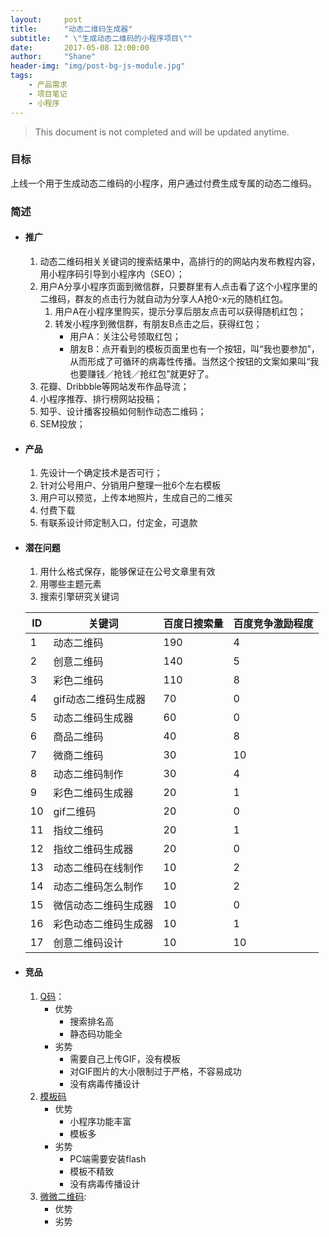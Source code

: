 ```yaml
---
layout:     post
title:      "动态二维码生成器"
subtitle:   " \"生成动态二维码的小程序项目\""
date:       2017-05-08 12:00:00
author:     "Shane"
header-img: "img/post-bg-js-module.jpg"
tags:
    - 产品需求
    - 项目笔记
    - 小程序
---
```


>This document is not completed and will be updated anytime.

### 目标 

上线一个用于生成动态二维码的小程序，用户通过付费生成专属的动态二维码。

### 简述 

- #### 推广
    1. 动态二维码相关关键词的搜索结果中，高排行的的网站内发布教程内容，用小程序码引导到小程序内（SEO）；
    2. 用户A分享小程序页面到微信群，只要群里有人点击看了这个小程序里的二维码，群友的点击行为就自动为分享人A抢0-x元的随机红包。
        1. 用户A在小程序里购买，提示分享后朋友点击可以获得随机红包；
        2. 转发小程序到微信群，有朋友B点击之后，获得红包；
            - 用户A：关注公号领取红包；
            - 朋友B：点开看到的模板页面里也有一个按钮，叫“我也要参加”，从而形成了可循环的病毒性传播。当然这个按钮的文案如果叫“我也要赚钱／抢钱／抢红包”就更好了。
    3. 花瓣、Dribbble等网站发布作品导流；
    4. 小程序推荐、排行榜网站投稿；
    5. 知乎、设计播客投稿如何制作动态二维码；
    6. SEM投放；

- #### 产品
    1. 先设计一个确定技术是否可行；
    2. 针对公号用户、分销用户整理一批6个左右模板
    3. 用户可以预览，上传本地照片，生成自己的二维买
    4. 付费下载
    5. 有联系设计师定制入口，付定金，可退款

- #### 潜在问题 
    1. 用什么格式保存，能够保证在公号文章里有效
    2. 用哪些主题元素
    3. 搜索引擎研究关键词
    
    | ID | 关键词 | 百度日搜索量 | 百度竞争激励程度 |
    |---|---|---|---|
    | 1 | 动态二维码 | 190 | 4 |
    | 2 | 创意二维码 | 140 | 5 |
    | 3 | 彩色二维码 | 110 | 8 |
    | 4 | gif动态二维码生成器 | 70 | 0 |
    | 5 | 动态二维码生成器 | 60 | 0 |
    | 6 | 商品二维码 | 40 | 8 |
    | 7 | 微商二维码 | 30 | 10 |
    | 8 | 动态二维码制作| 30 | 4 |
    | 9 | 彩色二维码生成器 | 20 | 1 |
    | 10 | gif二维码 | 20 | 0 |
    | 11 | 指纹二维码 | 20 | 1 |
    | 12 | 指纹二维码生成器 | 20 | 0 |
    | 13 | 动态二维码在线制作 | 10 | 2 |
    | 14 | 动态二维码怎么制作 | 10 | 2 |
    | 15 | 微信动态二维码生成器 | 10 | 0 |
    | 16 | 彩色动态二维码生成器 | 10 | 1 |
    | 17 | 创意二维码设计 | 10 | 10 |

- #### 竞品
    1. [Q码](http://www.qmacode.com/)：
        - 优势
            - 搜索排名高
            - 静态码功能全
        - 劣势
            - 需要自己上传GIF，没有模板
            - 对GIF图片的大小限制过于严格，不容易成功
            - 没有病毒传播设计
    2. [模板码](http://www.mobanma.com/)
        - 优势 
            + 小程序功能丰富
            + 模板多
        - 劣势
            + PC端需要安装flash
            + 模板不精致
            + 没有病毒传播设计
    3. [微微二维码](http://www.wwei.cn/):
        - 优势
        - 劣势 


